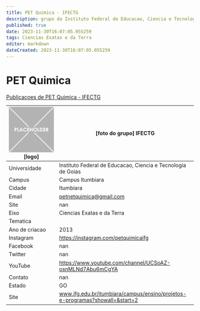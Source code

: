 ```yaml
---
title: PET Quimica - IFECTG
description: grupo da Instituto Federal de Educacao, Ciencia e Tecnologia de Goias
published: true
date: 2023-11-30T16:07:05.055259
tags: Ciencias Exatas e da Terra
editor: markdown
dateCreated: 2023-11-30T16:07:05.055259
---
```


# PET Quimica

[Publicacoes de PET Quimica - IFECTG](/atividade/182PETQuimicaIFECTG/feed.md)

| ![placeholder.png](/placeholder.png) [logo] | [foto do grupo] IFECTG         |
| ------------------------------------------- | ------------------------------------------------- |
| Universidade                                | Instituto Federal de Educacao, Ciencia e Tecnologia de Goias      |
| Campus                                      | Campus Itumbiara            |
| Cidade                                      | Itumbiara             |
| Email                                       | petnetquimica@gmail.com             |
| Site                                        | nan              |
| Eixo                                        | Ciencias Exatas e da Terra              |
| Tematica                                    |           |
| Ano de criacao                              | 2013        |
| Instagram                                   | https://instagram.com/petquimicaifg         |
| Facebook                                    | nan          |
| Twitter                                     | nan           |
| YouTube                                     | https://www.youtube.com/channel/UCSoAZ-osnMLNd7Abu6mCgYA           |
| Contato                                     | nan         |
| Estado                                      |  GO            |
| Site                                        | www.ifg.edu.br/itumbiara/campus/ensino/projetos-e-programas?showall=&start=2 |
